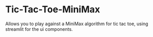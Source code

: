 # Tic-Tac-Toe-MiniMax
Allows you to play against a MiniMax algorithm for tic tac toe, using streamlit for the ui components.
